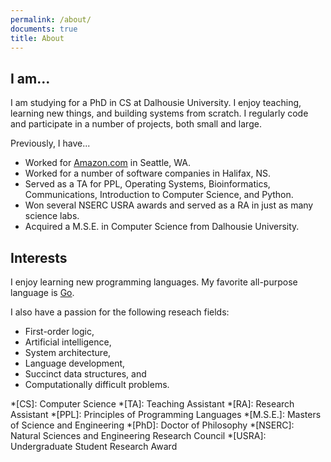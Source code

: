```yaml
---
permalink: /about/
documents: true
title: About
---
```


## I am...

I am studying for a PhD in CS at Dalhousie University. I enjoy teaching, learning new things, and building systems from scratch. I regularly code and participate in a number of projects, both small and large.

Previously, I have...

  - Worked for [Amazon.com](https://amazon.com) in Seattle, WA.
  - Worked for a number of software companies in Halifax, NS.
  - Served as a TA for PPL, Operating Systems, Bioinformatics, Communications, Introduction to Computer Science, and Python.
  - Won several NSERC USRA awards and served as a RA in just as many science labs.
  - Acquired a M.S.E. in Computer Science from Dalhousie University.

## Interests

I enjoy learning new programming languages. My favorite all-purpose language is [Go](https://golang.org).

I also have a passion for the following reseach fields:

  - First-order logic,
  - Artificial intelligence,
  - System architecture,
  - Language development,
  - Succinct data structures, and
  - Computationally difficult problems.

*[CS]: Computer Science
*[TA]: Teaching Assistant
*[RA]: Research Assistant
*[PPL]: Principles of Programming Languages
*[M.S.E.]: Masters of Science and Engineering
*[PhD]: Doctor of Philosophy
*[NSERC]: Natural Sciences and Engineering Research Council
*[USRA]: Undergraduate Student Research Award
